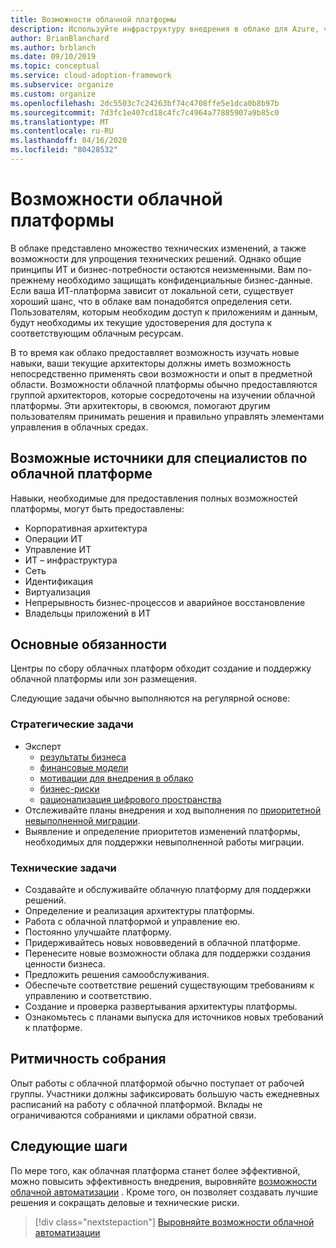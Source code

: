 ```yaml
---
title: Возможности облачной платформы
description: Используйте инфраструктуру внедрения в облаке для Azure, чтобы понять принципы работы облачной платформы.
author: BrianBlanchard
ms.author: brblanch
ms.date: 09/10/2019
ms.topic: conceptual
ms.service: cloud-adoption-framework
ms.subservice: organize
ms.custom: organize
ms.openlocfilehash: 2dc5503c7c24263bf74c4708ffe5e1dca0b8b97b
ms.sourcegitcommit: 7d3fc1e407cd18c4fc7c4964a77885907a9b85c0
ms.translationtype: MT
ms.contentlocale: ru-RU
ms.lasthandoff: 04/16/2020
ms.locfileid: "80428532"
---
```

# <a name="cloud-platform-capabilities"></a>Возможности облачной платформы

В облаке представлено множество технических изменений, а также возможности для упрощения технических решений. Однако общие принципы ИТ и бизнес-потребности остаются неизменными. Вам по-прежнему необходимо защищать конфиденциальные бизнес-данные. Если ваша ИТ-платформа зависит от локальной сети, существует хороший шанс, что в облаке вам понадобятся определения сети. Пользователям, которым необходим доступ к приложениям и данным, будут необходимы их текущие удостоверения для доступа к соответствующим облачным ресурсам.

В то время как облако предоставляет возможность изучать новые навыки, ваши текущие архитекторы должны иметь возможность непосредственно применять свои возможности и опыт в предметной области. Возможности облачной платформы обычно предоставляются группой архитекторов, которые сосредоточены на изучении облачной платформы. Эти архитекторы, в своюмся, помогают другим пользователям принимать решения и правильно управлять элементами управления в облачных средах.

## <a name="possible-sources-for-cloud-platform-expertise"></a>Возможные источники для специалистов по облачной платформе

Навыки, необходимые для предоставления полных возможностей платформы, могут быть предоставлены:

- Корпоративная архитектура
- Операции ИТ
- Управление ИТ
- ИТ – инфраструктура
- Сеть
- Идентификация
- Виртуализация
- Непрерывность бизнес-процессов и аварийное восстановление
- Владельцы приложений в ИТ

## <a name="key-responsibilities"></a>Основные обязанности

Центры по сбору облачных платформ обходит создание и поддержку облачной платформы или зон размещения.

Следующие задачи обычно выполняются на регулярной основе:

### <a name="strategic-tasks"></a>Стратегические задачи

- Эксперт
  - [результаты бизнеса](../strategy/business-outcomes/index.md)
  - [финансовые модели](../strategy/financial-models.md)
  - [мотивации для внедрения в облако](../strategy/motivations.md)
  - [бизнес-риски](../govern/policy-compliance/risk-tolerance.md)
  - [рационализация цифрового пространства](../digital-estate/index.md)
- Отслеживайте планы внедрения и ход выполнения по [приоритетной невыполненной миграции](../migrate/migration-considerations/assess/release-iteration-backlog.md).
- Выявление и определение приоритетов изменений платформы, необходимых для поддержки невыполненной работы миграции.

### <a name="technical-tasks"></a>Технические задачи

- Создавайте и обслуживайте облачную платформу для поддержки решений.
- Определение и реализация архитектуры платформы.
- Работа с облачной платформой и управление ею.
- Постоянно улучшайте платформу.
- Придерживайтесь новых нововведений в облачной платформе.
- Перенесите новые возможности облака для поддержки создания ценности бизнеса.
- Предложить решения самообслуживания.
- Обеспечьте соответствие решений существующим требованиям к управлению и соответствию.
- Создание и проверка развертывания архитектуры платформы.
- Ознакомьтесь с планами выпуска для источников новых требований к платформе.

## <a name="meeting-cadence"></a>Ритмичность собрания

Опыт работы с облачной платформой обычно поступает от рабочей группы. Участники должны зафиксировать большую часть ежедневных расписаний на работу с облачной платформой. Вклады не ограничиваются собраниями и циклами обратной связи.

## <a name="next-steps"></a>Следующие шаги

По мере того, как облачная платформа станет более эффективной, можно повысить эффективность внедрения, выровняйте [возможности облачной автоматизации](./cloud-automation.md) . Кроме того, он позволяет создавать лучшие решения и сокращать деловые и технические риски.

> [!div class="nextstepaction"]
> [Выровняйте возможности облачной автоматизации](./cloud-automation.md)
